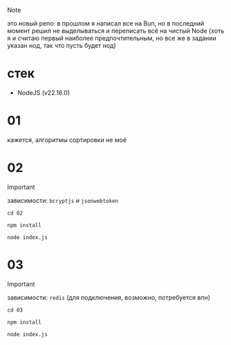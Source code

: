 > [!NOTE]
> это новый репо: в прошлом я написал все на Bun, но в последний момент решил не выделываться и переписать всё на чистый Node (хоть я и считаю первый наиболее предпочтительным, но все же в задании указан нод, так что пусть будет нод)

# стек
- NodeJS (v22.16.0)

# 01
кажется, алгоритмы сортировки не моё

# 02
> [!IMPORTANT]
> зависимости: `bcryptjs` и `jsonwebtoken`
```
cd 02
```
```
npm install
```
```
node index.js
```

# 03
> [!IMPORTANT]
> зависимости: `redis` (для подключения, возможно, потребуется впн)
```
cd 03
```
```
npm install
```
```
node index.js
```
